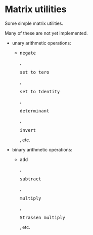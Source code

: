 # Matrix utilities

Some simple matrix utilities.

Many of these are not yet implemented.

* unary arithmetic operations:
  - <pre>negate</pre>, <pre>set_to_tero</pre>, <pre>set_to_tdentity</pre>,
    <pre>determinant</pre>, <pre>invert</pre>, etc.

* binary arithmetic operations:
  - <pre>add</pre>, <pre>subtract</pre>, <pre>multiply</pre>,
    <pre>Strassen_multiply</pre>, etc.

